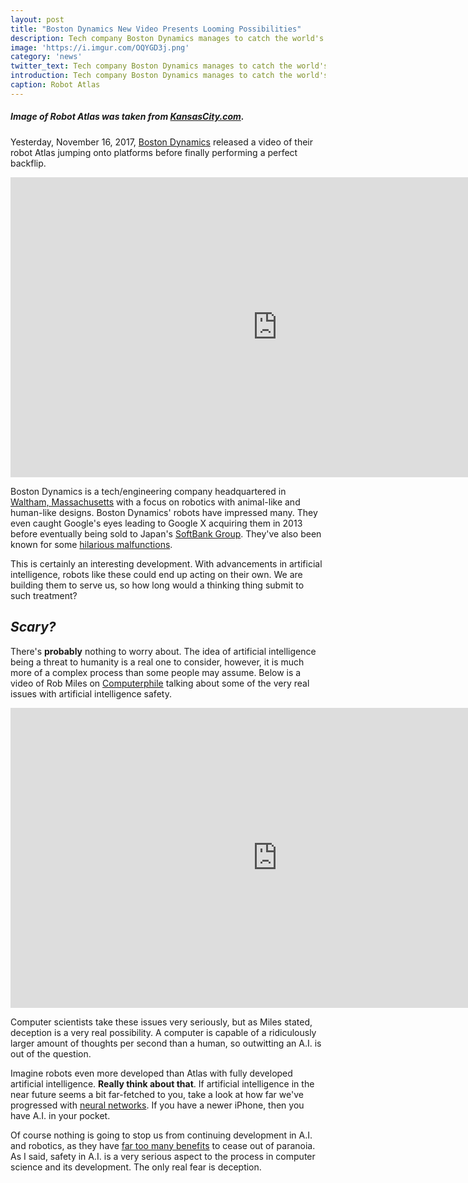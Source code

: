 ```yaml
---
layout: post
title: "Boston Dynamics New Video Presents Looming Possibilities"
description: Tech company Boston Dynamics manages to catch the world's attention by programming robots to do Parkour, but what does this mean for the future?
image: 'https://i.imgur.com/OQYGD3j.png'
category: 'news'
twitter_text: Tech company Boston Dynamics manages to catch the world's attention by programming robots to do Parkour, but what does this mean for the future?
introduction: Tech company Boston Dynamics manages to catch the world's attention by programming robots to do Parkour, but what does this mean for the future?
caption: Robot Atlas
---
```


##### Image of Robot Atlas was taken from [KansasCity.com](http://www.kansascity.com/news/business/technology/917xpi/picture62197987/ALTERNATES/FREE_640/atlas%20from%20boston%20dynamics).

Yesterday, November 16, 2017, [Boston Dynamics](https://www.bostondynamics.com/) released a video of their robot Atlas jumping onto platforms before finally performing a perfect backflip.

<iframe width="854" height="480" src="https://www.youtube.com/embed/fRj34o4hN4I" frameborder="0" gesture="media" allowfullscreen></iframe>

Boston Dynamics is a tech/engineering company headquartered in [Waltham, Massachusetts](https://en.wikipedia.org/wiki/Waltham,_Massachusetts) with a focus on robotics with animal-like and human-like designs. Boston Dynamics' robots have impressed many. They even caught Google's eyes leading to Google X acquiring them in 2013 before eventually being sold to Japan's [SoftBank Group](https://en.wikipedia.org/wiki/SoftBank_Group). They've also been known for some [hilarious malfunctions](https://www.youtube.com/watch?v=v2-u0TZjuAk). 

This is certainly an interesting development. With advancements in artificial intelligence, robots like these could end up acting on their own. We are building them to serve us, so how long would a thinking thing submit to such treatment?

## ***Scary?***

There's **probably** nothing to worry about. The idea of artificial intelligence being a threat to humanity is a real one to consider, however, it is much more of a complex process than some people may assume. Below is a video of Rob Miles on [Computerphile](https://www.youtube.com/user/Computerphile/) talking about some of the very real issues with artificial intelligence safety.

<iframe width="854" height="480" src="https://www.youtube.com/embed/AjyM-f8rDpg" frameborder="0" gesture="media" allowfullscreen></iframe>

Computer scientists take these issues very seriously, but as Miles stated, deception is a very real possibility. A computer is capable of a ridiculously larger amount of thoughts per second than a human, so outwitting an A.I. is out of the question.

Imagine robots even more developed than Atlas with fully developed artificial intelligence. **Really think about that**. If artificial intelligence in the near future seems a bit far-fetched to you, take a look at how far we've progressed with [neural networks](https://www.youtube.com/user/Computerphile/). If you have a newer iPhone, then you have A.I. in your pocket.

Of course nothing is going to stop us from continuing development in A.I. and robotics, as they have [far too many benefits](https://www.quora.com/What-are-the-advantages-of-artificial-intelligence) to cease out of paranoia. As I said, safety in A.I. is a very serious aspect to the process in computer science and its development. The only real fear is deception.